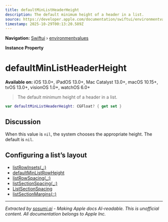 ```yaml
---
title: defaultMinListHeaderHeight
description: The default minimum height of a header in a list.
source: https://developer.apple.com/documentation/swiftui/environmentvalues/defaultminlistheaderheight
timestamp: 2025-10-29T00:13:20.589Z
---
```


**Navigation:** [Swiftui](/documentation/swiftui) › [environmentvalues](/documentation/swiftui/environmentvalues)

**Instance Property**

# defaultMinListHeaderHeight

**Available on:** iOS 13.0+, iPadOS 13.0+, Mac Catalyst 13.0+, macOS 10.15+, tvOS 13.0+, visionOS 1.0+, watchOS 6.0+

> The default minimum height of a header in a list.

```swift
var defaultMinListHeaderHeight: CGFloat? { get set }
```

## Discussion

When this value is `nil`, the system chooses the appropriate height. The default is `nil`.

## Configuring a list’s layout

- [listRowInsets(_:)](/documentation/swiftui/view/listrowinsets(_:))
- [defaultMinListRowHeight](/documentation/swiftui/environmentvalues/defaultminlistrowheight)
- [listRowSpacing(_:)](/documentation/swiftui/view/listrowspacing(_:))
- [listSectionSpacing(_:)](/documentation/swiftui/view/listsectionspacing(_:))
- [ListSectionSpacing](/documentation/swiftui/listsectionspacing)
- [listSectionMargins(_:_:)](/documentation/swiftui/view/listsectionmargins(_:_:))

---

*Extracted by [sosumi.ai](https://sosumi.ai) - Making Apple docs AI-readable.*
*This is unofficial content. All documentation belongs to Apple Inc.*
